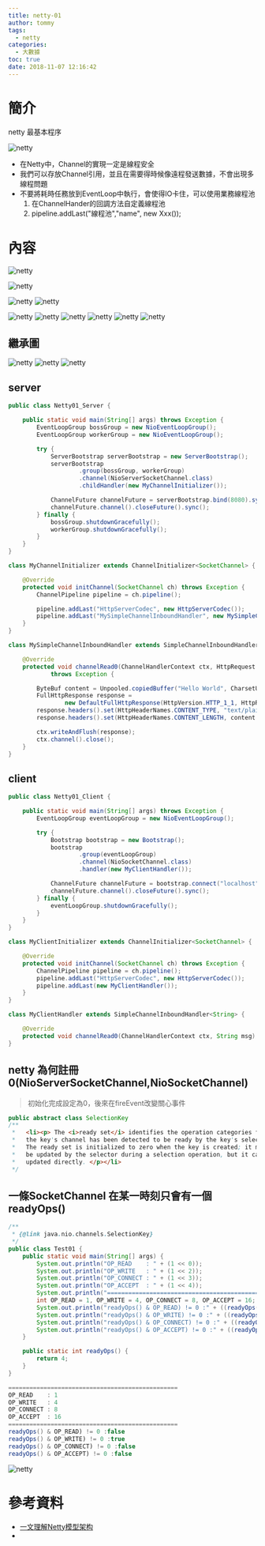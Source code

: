 ```yaml
---
title: netty-01
author: tommy
tags:
  - netty
categories:
  - 大數據
toc: true
date: 2018-11-07 12:16:42
---
```


# 簡介
netty 最基本程序

![netty](netty-01/20181112212529.png)

- 在Netty中，Channel的實現一定是線程安全
- 我們可以存放Channel引用，並且在需要得時候像遠程發送數據，不會出現多線程問題
- 不要將耗時任務放到EventLoop中執行，會使得IO卡住，可以使用業務線程池
    1. 在ChannelHander的回調方法自定義線程池
    2. pipeline.addLast("線程池","name", new Xxx());

<!--more-->
# 內容


![netty](netty-01/20181112234814.png)

![netty](netty-01/20181112223708.png)

![netty](netty-01/20181113013759.png)
![netty](netty-01/20181113015149.png)


![netty](netty-01/20181113192729.png)
![netty](netty-01/20181113192921.png)
![netty](netty-01/20181113193655.png)
![netty](netty-01/20181113193846.png)
![netty](netty-01/20181113220719.png)
![netty](netty-01/20181114104756.png)


## 繼承圖
![netty](netty-01/20181115111409.png)
![netty](netty-01/20181115111124.png)
![netty](netty-01/20181115152032.png)

## server
```java
public class Netty01_Server {

    public static void main(String[] args) throws Exception {
        EventLoopGroup bossGroup = new NioEventLoopGroup();
        EventLoopGroup workerGroup = new NioEventLoopGroup();

        try {
            ServerBootstrap serverBootstrap = new ServerBootstrap();
            serverBootstrap
                    .group(bossGroup, workerGroup)
                    .channel(NioServerSocketChannel.class)
                    .childHandler(new MyChannelInitializer());

            ChannelFuture channelFuture = serverBootstrap.bind(8080).sync();
            channelFuture.channel().closeFuture().sync();
        } finally {
            bossGroup.shutdownGracefully();
            workerGroup.shutdownGracefully();
        }
    }
}

class MyChannelInitializer extends ChannelInitializer<SocketChannel> {

    @Override
    protected void initChannel(SocketChannel ch) throws Exception {
        ChannelPipeline pipeline = ch.pipeline();

        pipeline.addLast("HttpServerCodec", new HttpServerCodec());
        pipeline.addLast("MySimpleChannelInboundHandler", new MySimpleChannelInboundHandler());
    }
}

class MySimpleChannelInboundHandler extends SimpleChannelInboundHandler<HttpRequest> {

    @Override
    protected void channelRead0(ChannelHandlerContext ctx, HttpRequest httpRequest)
            throws Exception {

        ByteBuf content = Unpooled.copiedBuffer("Hello World", CharsetUtil.UTF_8);
        FullHttpResponse response =
                new DefaultFullHttpResponse(HttpVersion.HTTP_1_1, HttpResponseStatus.OK, content);
        response.headers().set(HttpHeaderNames.CONTENT_TYPE, "text/plain");
        response.headers().set(HttpHeaderNames.CONTENT_LENGTH, content.readableBytes());

        ctx.writeAndFlush(response);
        ctx.channel().close();
    }
}

```

## client
```java
public class Netty01_Client {

    public static void main(String[] args) throws Exception {
        EventLoopGroup eventLoopGroup = new NioEventLoopGroup();

        try {
            Bootstrap bootstrap = new Bootstrap();
            bootstrap
                    .group(eventLoopGroup)
                    .channel(NioSocketChannel.class)
                    .handler(new MyClientHandler());

            ChannelFuture channelFuture = bootstrap.connect("localhost", 8080).sync();
            channelFuture.channel().closeFuture().sync();
        } finally {
            eventLoopGroup.shutdownGracefully();
        }
    }
}

class MyClientInitializer extends ChannelInitializer<SocketChannel> {

    @Override
    protected void initChannel(SocketChannel ch) throws Exception {
        ChannelPipeline pipeline = ch.pipeline();
        pipeline.addLast("HttpServerCodec", new HttpServerCodec());
        pipeline.addLast(new MyClientHandler());
    }
}

class MyClientHandler extends SimpleChannelInboundHandler<String> {

    @Override
    protected void channelRead0(ChannelHandlerContext ctx, String msg) throws Exception {}
}

```


## netty 為何註冊0(NioServerSocketChannel,NioSocketChannel)
> 初始化完成設定為0，後來在fireEvent改變關心事件

```java
public abstract class SelectionKey
/**
 *   <li><p> The <i>ready set</i> identifies the operation categories for which
 *   the key's channel has been detected to be ready by the key's selector.
 *   The ready set is initialized to zero when the key is created; it may later
 *   be updated by the selector during a selection operation, but it cannot be
 *   updated directly. </p></li>
 */
```

## 一條SocketChannel 在某一時刻只會有一個readyOps()
```java
/**
 * {@link java.nio.channels.SelectionKey}
 */
public class Test01 {
    public static void main(String[] args) {
        System.out.println("OP_READ    : " + (1 << 0));
        System.out.println("OP_WRITE   : " + (1 << 2));
        System.out.println("OP_CONNECT : " + (1 << 3));
        System.out.println("OP_ACCEPT  : " + (1 << 4));
        System.out.println("================================================");
        int OP_READ = 1, OP_WRITE = 4, OP_CONNECT = 8, OP_ACCEPT = 16;
        System.out.println("readyOps() & OP_READ) != 0 :" + ((readyOps() & OP_READ) != 0));
        System.out.println("readyOps() & OP_WRITE) != 0 :" + ((readyOps() & OP_WRITE) != 0));
        System.out.println("readyOps() & OP_CONNECT) != 0 :" + ((readyOps() & OP_CONNECT) != 0));
        System.out.println("readyOps() & OP_ACCEPT) != 0 :" + ((readyOps() & OP_ACCEPT) != 0));
    }

    public static int readyOps() {
        return 4;
    }
}

================================================
OP_READ    : 1
OP_WRITE   : 4
OP_CONNECT : 8
OP_ACCEPT  : 16
================================================
readyOps() & OP_READ) != 0 :false
readyOps() & OP_WRITE) != 0 :true
readyOps() & OP_CONNECT) != 0 :false
readyOps() & OP_ACCEPT) != 0 :false

```

![netty](netty-01/Channel.png)




# 參考資料
- [一文理解Netty模型架构](https://juejin.im/post/5bea1d2e51882523d3163657)
- 


